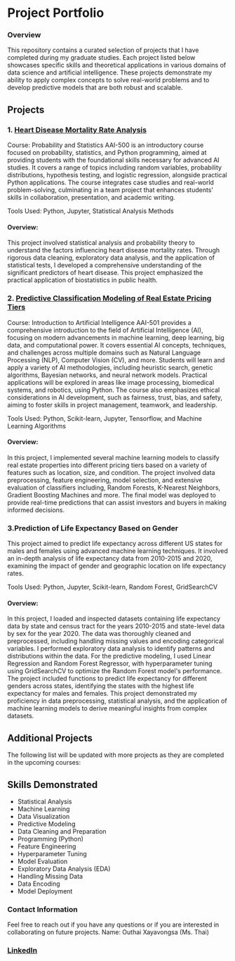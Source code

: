 # Project Portfolio
### Overview
This repository contains a curated selection of projects that I have completed during my graduate studies. Each project listed below showcases specific skills and theoretical applications in various domains of data science and artificial intelligence. These projects demonstrate my ability to apply complex concepts to solve real-world problems and to develop predictive models that are both robust and scalable.

## Projects
### 1. <a href="https://youtu.be/60hwrqdN15Y">**Heart Disease Mortality Rate Analysis**</a>
Course: Probability and Statistics
AAI-500 is an introductory course focused on probability, statistics, and Python programming, aimed at providing students with the foundational skills necessary for advanced AI studies. It covers a range of topics including random variables, probability distributions, hypothesis testing, and logistic regression, alongside practical Python applications. The course integrates case studies and real-world problem-solving, culminating in a team project that enhances students' skills in collaboration, presentation, and academic writing.

Tools Used: Python, Jupyter, Statistical Analysis Methods

#### Overview:
This project involved statistical analysis and probability theory to understand the factors influencing heart disease mortality rates. Through rigorous data cleaning, exploratory data analysis, and the application of statistical tests, I developed a comprehensive understanding of the significant predictors of heart disease. This project emphasized the practical application of biostatistics in public health.

### 2. <a href="https://youtu.be/emlKCF9z5Bo">**Predictive Classification Modeling of Real Estate Pricing Tiers**</a>

Course: Introduction to Artificial Intelligence
AAI-501 provides a comprehensive introduction to the field of Artificial Intelligence (AI), focusing on modern advancements in machine learning, deep learning, big data, and computational power. It covers essential AI concepts, techniques, and challenges across multiple domains such as Natural Language Processing (NLP), Computer Vision (CV), and more. Students will learn and apply a variety of AI methodologies, including heuristic search, genetic algorithms, Bayesian networks, and neural network models. Practical applications will be explored in areas like image processing, biomedical systems, and robotics, using Python. The course also emphasizes ethical considerations in AI development, such as fairness, trust, bias, and safety, aiming to foster skills in project management, teamwork, and leadership.

Tools Used: Python, Scikit-learn, Jupyter, Tensorflow, and Machine Learning Algorithms

#### Overview:
In this project, I implemented several machine learning models to classify real estate properties into different pricing tiers based on a variety of features such as location, size, and condition. The project involved data preprocessing, feature engineering, model selection, and extensive evaluation of classifiers including, Random Forests, K-Nearest Neighbors, Gradient Boosting Machines and more. The final model was deployed to provide real-time predictions that can assist investors and buyers in making informed decisions.

### 3.Prediction of Life Expectancy Based on Gender

This project aimed to predict life expectancy across different US states for males and females using advanced machine learning techniques. It involved an in-depth analysis of life expectancy data from 2010-2015 and 2020, examining the impact of gender and geographic location on life expectancy rates.

Tools Used: Python, Jupyter, Scikit-learn, Random Forest, GridSearchCV

#### Overview:
In this project, I loaded and inspected datasets containing life expectancy data by state and census tract for the years 2010-2015 and state-level data by sex for the year 2020. The data was thoroughly cleaned and preprocessed, including handling missing values and encoding categorical variables. I performed exploratory data analysis to identify patterns and distributions within the data. For the predictive modeling, I used Linear Regression and Random Forest Regressor, with hyperparameter tuning using GridSearchCV to optimize the Random Forest model's performance. The project included functions to predict life expectancy for different genders across states, identifying the states with the highest life expectancy for males and females. This project demonstrated my proficiency in data preprocessing, statistical analysis, and the application of machine learning models to derive meaningful insights from complex datasets.

## Additional Projects
The following list will be updated with more projects as they are completed in the upcoming courses:

## Skills Demonstrated
- Statistical Analysis
- Machine Learning
- Data Visualization
- Predictive Modeling
- Data Cleaning and Preparation
- Programming (Python)
- Feature Engineering
- Hyperparameter Tuning
- Model Evaluation
- Exploratory Data Analysis (EDA)
- Handling Missing Data
- Data Encoding
- Model Deployment

### Contact Information
Feel free to reach out if you have any questions or if you are interested in collaborating on future projects.
Name: Outhai Xayavongsa (Ms. Thai)
### [LinkedIn](https://www.linkedin.com/in/oxayavongsa/)
